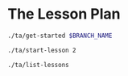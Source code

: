 # The Lesson Plan

```sh
./ta/get-started $BRANCH_NAME
```

```sh
./ta/start-lesson 2
```

```sh
./ta/list-lessons
```
